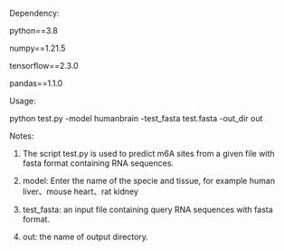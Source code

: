 Dependency:

python==3.8

numpy==1.21.5

tensorflow==2.3.0

pandas==1.1.0

Usage:

python test.py -model humanbrain -test_fasta test.fasta -out_dir out


Notes: 

1. The script test.py is used to predict m6A sites from a given file with fasta format containing RNA sequences. 

2. model: Enter the name of the specie and tissue, for example human liver、mouse heart、rat kidney

3. test_fasta: an input file containing query RNA sequences with fasta format.

4. out: the name of output directory.
